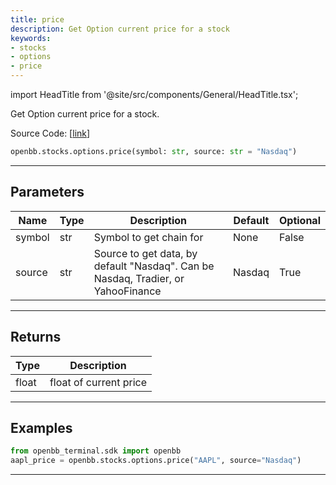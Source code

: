```yaml
---
title: price
description: Get Option current price for a stock
keywords:
- stocks
- options
- price
---
```


import HeadTitle from '@site/src/components/General/HeadTitle.tsx';

<HeadTitle title="stocks.options.price - Reference | OpenBB SDK Docs" />

Get Option current price for a stock.

Source Code: [[link](https://github.com/OpenBB-finance/OpenBBTerminal/tree/main/openbb_terminal/stocks/options/options_sdk_helper.py#L86)]

```python wordwrap
openbb.stocks.options.price(symbol: str, source: str = "Nasdaq")
```

---

## Parameters

| Name | Type | Description | Default | Optional |
| ---- | ---- | ----------- | ------- | -------- |
| symbol | str | Symbol to get chain for | None | False |
| source | str | Source to get data, by default "Nasdaq". Can be Nasdaq, Tradier, or YahooFinance | Nasdaq | True |


---

## Returns

| Type | Description |
| ---- | ----------- |
| float | float of current price |
---

## Examples

```python
from openbb_terminal.sdk import openbb
aapl_price = openbb.stocks.options.price("AAPL", source="Nasdaq")
```

---

